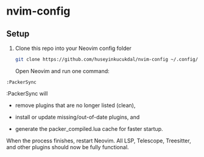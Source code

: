 # nvim-config

## Setup

1. Clone this repo into your Neovim config folder
   ```bash
   git clone https://github.com/huseyinkucukdal/nvim-config ~/.config/nvim
   ```
   Open Neovim and run one command:

```
:PackerSync
```

:PackerSync will

- remove plugins that are no longer listed (clean),

- install or update missing/out-of-date plugins, and

- generate the packer_compiled.lua cache for faster startup.

When the process finishes, restart Neovim.
All LSP, Telescope, Treesitter, and other plugins should now be fully
functional.
